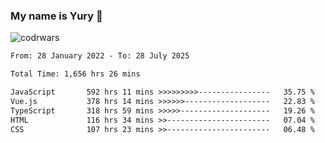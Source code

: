 ### My name is Yury 👋 
![codrwars](https://www.codewars.com/users/litury/badges/micro) 


<!--START_SECTION:waka-->

```txt
From: 28 January 2022 - To: 28 July 2025

Total Time: 1,656 hrs 26 mins

JavaScript       592 hrs 11 mins >>>>>>>>>----------------   35.75 %
Vue.js           378 hrs 14 mins >>>>>>-------------------   22.83 %
TypeScript       318 hrs 59 mins >>>>>--------------------   19.26 %
HTML             116 hrs 34 mins >>-----------------------   07.04 %
CSS              107 hrs 23 mins >>-----------------------   06.48 %
```

<!--END_SECTION:waka-->

